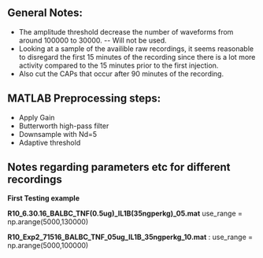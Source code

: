 

## General Notes:
* The amplitude threshold decrease the number of waveforms from around 100000 to 30000. -- Will not be used. 
* Looking at a sample of the availible raw recordings, it seems reasonable to disregard the first 15 minutes of the recording since there is a lot more activity compared to the 15 minutes prior to the first injection.
* Also cut the CAPs that occur after 90 minutes of the recording.

## MATLAB Preprocessing steps:
* Apply Gain
* Butterworth high-pass filter
* Downsample with Nd=5
* Adaptive threshold

 
## Notes regarding parameters etc for different recordings
**First Testing example**


**R10_6.30.16_BALBC_TNF(0.5ug)_IL1B(35ngperkg)_05.mat**
use_range = np.arange(5000,130000)


**R10_Exp2_71516_BALBC_TNF_05ug_IL1B_35ngperkg_10.mat** :
use_range = np.arange(5000,100000)